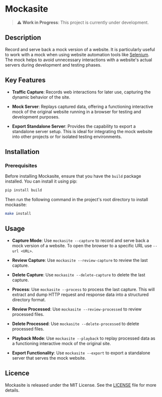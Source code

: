 # Mockasite

> :warning: **Work in Progress**: This project is currently under development.

## Description
Record and serve back a mock version of a website. It is particularly useful to
work with a mock when using website automation tools like
[Selenium](https://www.selenium.dev). The mock helps to avoid unnecessary
interactions with a website's actual servers during development and testing
phases.


## Key Features

- **Traffic Capture**: Records web interactions for later use, capturing the
  dynamic behavior of the site.
  
- **Mock Server**: Replays captured data, offering a functioning interactive
  mock of the original website running in a browser for testing and
  development purposes.
  
- **Export Standalone Server**: Provides the capability to export a standalone
  server setup. This is ideal for integrating the mock website into other
  projects or for isolated testing environments.
  

## Installation

### Prerequisites
Before installing Mockasite, ensure that you have the `build` package installed. You can install it using pip:

```sh
pip install build
```

Then run the following command in the project's root directory to install mockasite:
```sh
make install

```

## Usage

- **Capture Mode**: Use `mockasite --capture` to record and serve back a mock
  version of a website. To open the browser to a specific URL use `--url <URL>`.

- **Review Capture**: Use `mockasite --review-capture` to review the last capture.

- **Delete Capture**: Use `mockasite --delete-capture` to delete the last capture.

- **Process**: Use `mockasite --process` to process the last capture. This will
  extract and dump HTTP request and response data into a structured directory
  format.

- **Review Processed**: Use `mockasite --review-processed` to review processed files.

- **Delete Processed**: Use `mockasite --delete-processed` to delete processed files.


- **Playback Mode**: Use `mockasite --playback` to replay processed data as a
  functioning interactive mock of the original site.

- **Export Functionality**: Use `mockasite --export` to export a standalone server
  that serves the mock website.

## Licence

Mockasite is released under the MIT License. See the [LICENSE](LICENSE) file for
more details.
